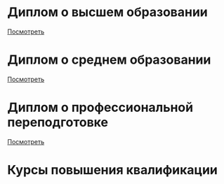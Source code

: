 # Диплом о высшем образовании
[Посмотреть](teology.pdf)
# Диплом о среднем образовании
[Посмотреть](publishing.pdf)
# Диплом о профессиональной переподготовке
[Посмотреть](clever.pdf)
# Курсы повышения квалификации